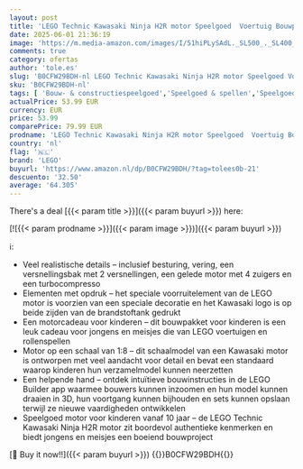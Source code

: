 ```yaml
---
layout: post
title: 'LEGO Technic Kawasaki Ninja H2R motor Speelgoed  Voertuig Bouwpakket voor Kinderen  Cadeau voor Jongens en Meisjes  Alle Tieners vanaf 10 jaar  Schaalmodel voor Rollenspellen 42170'
date: 2025-06-01 21:36:19
image: 'https://m.media-amazon.com/images/I/51hiPLySAdL._SL500_._SL400_.jpg'
comments: true
category: ofertas
author: 'tole.es'
slug: 'B0CFW29BDH-nl LEGO Technic Kawasaki Ninja H2R motor Speelgoed Voertuig...'
sku: 'B0CFW29BDH-nl'
tags: [ 'Bouw- & constructiespeelgoed','Speelgoed & spellen','Speelgoedbouwsets','lego','🇳🇱', ]
actualPrice: 53.99 EUR
currency: EUR
price: 53.99
comparePrice: 79.99 EUR
prodname: 'LEGO Technic Kawasaki Ninja H2R motor Speelgoed  Voertuig Bouwpakket voor Kinderen  Cadeau voor Jongens en Meisjes  Alle Tieners vanaf 10 jaar  Schaalmodel voor Rollenspellen 42170'
country: 'nl'
flag: '🇳🇱'
brand: 'LEGO'
buyurl: 'https://www.amazon.nl/dp/B0CFW29BDH/?tag=tolees0b-21'
descuento: '32.50'
average: '64.305'
---
```


There's a deal [{{< param title >}}]({{< param buyurl >}})  here:

[![{{< param prodname >}}]({{< param image >}})]({{< param buyurl >}})

ℹ️:

- Veel realistische details – inclusief besturing, vering, een versnellingsbak met 2 versnellingen, een gelede motor met 4 zuigers en een turbocompresso
- Elementen met opdruk – het speciale voorruitelement van de LEGO motor is voorzien van een speciale decoratie en het Kawasaki logo is op beide zijden van de brandstoftank gedrukt
- Een motorcadeau voor kinderen – dit bouwpakket voor kinderen is een leuk cadeau voor jongens en meisjes die van LEGO voertuigen en rollenspellen
- Motor op een schaal van 1:8 – dit schaalmodel van een Kawasaki motor is ontworpen met veel aandacht voor detail en bevat een standaard waarop kinderen hun verzamelmodel kunnen neerzetten
- Een helpende hand – ontdek intuïtieve bouwinstructies in de LEGO Builder app waarmee bouwers kunnen inzoomen en hun model kunnen draaien in 3D, hun voortgang kunnen bijhouden en sets kunnen opslaan terwijl ze nieuwe vaardigheden ontwikkelen
- Speelgoed motor voor kinderen vanaf 10 jaar – de LEGO Technic Kawasaki Ninja H2R motor zit boordevol authentieke kenmerken en biedt jongens en meisjes een boeiend bouwproject

[🛒 Buy it now!!]({{< param buyurl >}})
{{<world>}}B0CFW29BDH{{</world>}}
